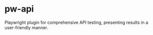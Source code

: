 # pw-api
Playwright plugin for comprehensive API testing, presenting results in a user-friendly manner.
